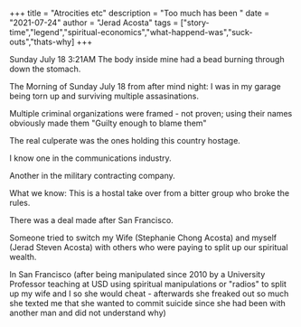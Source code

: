 +++
title = "Atrocities etc"
description = "Too much has been "
date = "2021-07-24"
author = "Jerad Acosta"
tags = ["story-time","legend","spiritual-economics","what-happend-was","suck-outs","thats-why]
+++


 
 Sunday July 18 3:21AM The body inside mine had a bead burning through down the stomach.

 The Morning of Sunday July 18 from after mind night: I was in my garage being torn up and surviving multiple assasinations.  

Multiple criminal organizations were framed - not proven; using their names obviously made them "Guilty enough to blame them"  

The real culperate was the ones holding this country hostage.  

I know one in the communications industry.  

Another in the military contracting company.  

What we know: This is a hostal take over from a bitter group who broke the rules.  

There was a deal made after San Francisco.  

Someone tried to switch my Wife (Stephanie Chong Acosta) and myself (Jerad Steven Acosta) with others who were paying to split up our spiritual wealth.  

In San Francisco (after being manipulated since 2010 by a University Professor teaching at USD using spiritual manipulations or "radios" to split up my wife and I so she would cheat - afterwards she freaked out so much she texted me that she wanted to commit suicide since she had been with another man and did not understand why)